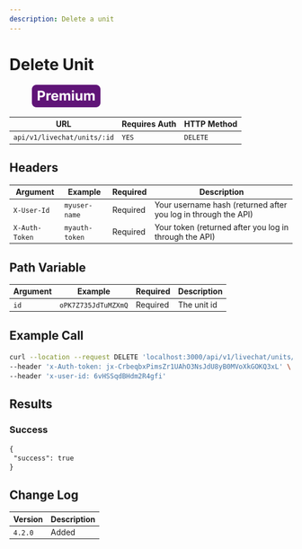 ```yaml
---
description: Delete a unit
---
```


# Delete Unit

<figure><img src="../../../../../../../.gitbook/assets/Premium.svg" alt=""><figcaption></figcaption></figure>

| URL                         | Requires Auth | HTTP Method |
| --------------------------- | ------------- | ----------- |
| `api/v1/livechat/units/:id` | `YES`         | `DELETE`    |

## Headers

| Argument       | Example        | Required | Description                                                    |
| -------------- | -------------- | -------- | -------------------------------------------------------------- |
| `X-User-Id`    | `myuser-name`  | Required | Your username hash (returned after you log in through the API) |
| `X-Auth-Token` | `myauth-token` | Required | Your token (returned after you log in through the API)         |

## Path Variable

| Argument | Example             | Required | Description |
| -------- | ------------------- | -------- | ----------- |
| `id`     | `oPK7Z735JdTuMZXmQ` | Required | The unit id |

## Example Call

```bash
curl --location --request DELETE 'localhost:3000/api/v1/livechat/units/oPK7Z735JdTuMZXmQ' \
--header 'x-Auth-token: jx-CrbeqbxPimsZr1UAhO3NsJdU8yB0MVoXkGOKQ3xL' \
--header 'x-user-id: 6vHSSqdBHdm2R4gfi'
```

## Results

### Success

```
{
 "success": true
}
```

## Change Log

| Version | Description |
| ------- | ----------- |
| `4.2.0` | Added       |
